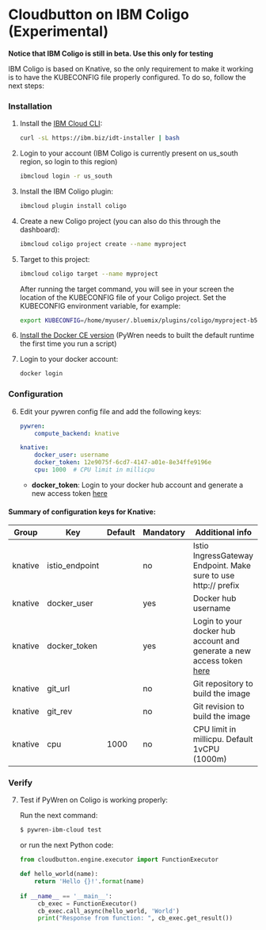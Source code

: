 # Cloudbutton on IBM Coligo (Experimental)


**Notice that IBM Coligo is still in beta. Use this only for testing**

IBM Coligo is based on Knative, so the only requirement to make it working is to have the KUBECONFIG file properly configured. To do so, follow the next steps:

### Installation

1. Install the [IBM Cloud CLI](https://cloud.ibm.com/docs/cli):

   ```bash
   curl -sL https://ibm.biz/idt-installer | bash
   ```

2. Login to your account (IBM Coligo is currently present on us_south region, so login to this region)

   ```bash
   ibmcloud login -r us_south
   ```

3. Install the IBM Coligo plugin:

   ```bash
   ibmcloud plugin install coligo
   ```

4. Create a new Coligo project (you can also do this through the dashboard):

   ```bash
   ibmcloud coligo project create --name myproject
   ```

5. Target to this project:

   ```bash
   ibmcloud coligo target --name myproject
   ```
   After running the target command, you will see in your screen the location of the KUBECONFIG file of your Coligo project. Set the KUBECONFIG environment variable, for example:

   ```bash
   export KUBECONFIG=/home/myuser/.bluemix/plugins/coligo/myproject-b59a1c9f-5ds6-j1sm5.yaml
   ```

7. [Install the Docker CE version](https://docs.docker.com/get-docker/) (PyWren needs to built the default runtime the first time you run a script)

8. Login to your docker account:
   ```bash
   docker login
   ```

### Configuration

6. Edit your pywren config file and add the following keys:

   ```yaml
   pywren:
       compute_backend: knative

   knative:
       docker_user: username
       docker_token: 12e9075f-6cd7-4147-a01e-8e34ffe9196e
       cpu: 1000  # CPU limit in millicpu
   ```
   - **docker_token**: Login to your docker hub account and generate a new access token [here](https://hub.docker.com/settings/security)


#### Summary of configuration keys for Knative:

|Group|Key|Default|Mandatory|Additional info|
|---|---|---|---|---|
|knative | istio_endpoint | |no | Istio IngressGateway Endpoint. Make sure to use http:// prefix |
|knative | docker_user | |yes | Docker hub username |
|knative | docker_token | |yes | Login to your docker hub account and generate a new access token [here](https://hub.docker.com/settings/security)|
|knative | git_url | |no | Git repository to build the image |
|knative | git_rev | |no | Git revision to build the image |
|knative | cpu | 1000 |no | CPU limit in millicpu. Default 1vCPU (1000m) |


### Verify

7. Test if PyWren on Coligo is working properly:

   Run the next command:
   
   ```bash
   $ pywren-ibm-cloud test
   ```
   
   or run the next Python code:
   
   ```python
   from cloudbutton.engine.executor import FunctionExecutor
   
   def hello_world(name):
       return 'Hello {}!'.format(name)
    
   if __name__ == '__main__':
        cb_exec = FunctionExecutor()
        cb_exec.call_async(hello_world, 'World')
        print("Response from function: ", cb_exec.get_result())
   ```
